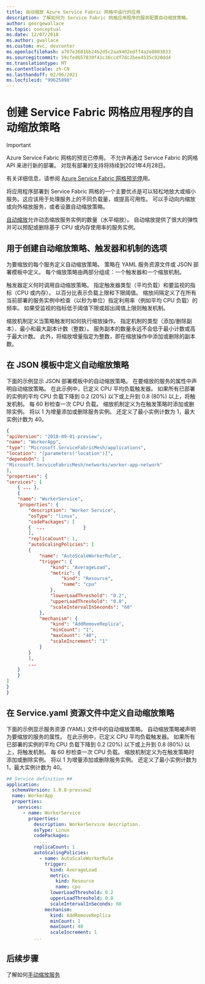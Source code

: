 ```yaml
---
title: 自动缩放 Azure Service Fabric 网格中运行的应用
description: 了解如何为 Service Fabric 网格应用程序的服务配置自动缩放策略。
author: georgewallace
ms.topic: conceptual
ms.date: 12/07/2018
ms.author: gwallace
ms.custom: mvc, devcenter
ms.openlocfilehash: a707e3601bb24b2d5c2aa9402edff4a2e8803033
ms.sourcegitcommit: 59cfed657839f41c36ccdf7dc2bee4535c920dd4
ms.translationtype: MT
ms.contentlocale: zh-CN
ms.lasthandoff: 02/06/2021
ms.locfileid: "99625898"
---
```

# <a name="create-autoscale-policies-for-a-service-fabric-mesh-application"></a>创建 Service Fabric 网格应用程序的自动缩放策略

> [!IMPORTANT]
> Azure Service Fabric 网格的预览已停用。 不允许再通过 Service Fabric 的网格 API 来进行新的部署。 对现有部署的支持将持续到2021年4月28日。
> 
> 有关详细信息，请参阅 [Azure Service Fabric 网格预览停](https://azure.microsoft.com/updates/azure-service-fabric-mesh-preview-retirement/)用。

将应用程序部署到 Service Fabric 网格的一个主要优点是可以轻松地放大或缩小服务。这应该用于处理服务上的不同负载量，或提高可用性。 可以手动向内缩放或向外缩放服务，或者设置自动缩放策略。

[自动缩放](service-fabric-mesh-scalability.md#autoscaling-service-instances)允许动态缩放服务实例的数量（水平缩放）。 自动缩放提供了很大的弹性并可以预配或删除基于 CPU 或内存使用率的服务实例。

## <a name="options-for-creating-an-auto-scaling-policy-trigger-and-mechanism"></a>用于创建自动缩放策略、触发器和机制的选项
为要缩放的每个服务定义自动缩放策略。 策略在 YAML 服务资源文件或 JSON 部署模板中定义。 每个缩放策略由两部分组成：一个触发器和一个缩放机制。

触发器定义何时调用自动缩放策略。  指定触发器类型（平均负载）和要监视的指标（CPU 或内存）。  以百分比表示负载上限和下限阈值。 缩放间隔定义了在所有当前部署的服务实例中检查（以秒为单位）指定利用率（例如平均 CPU 负载）的频率。  如果受监视的指标低于阈值下限或超出阈值上限则触发机制。  

缩放机制定义当策略触发时如何执行缩放操作。  指定机制的类型（添加/删除副本）、最小和最大副本计数（整数）。  服务副本的数量永远不会低于最小计数或高于最大计数。  此外，将缩放增量指定为整数，即在缩放操作中添加或删除的副本数。  

## <a name="define-an-auto-scaling-policy-in-a-json-template"></a>在 JSON 模板中定义自动缩放策略

下面的示例显示 JSON 部署模板中的自动缩放策略。  在要缩放的服务的属性中声明自动缩放策略。  在此示例中，已定义 CPU 平均负载触发器。  如果所有已部署的实例的平均 CPU 负载下降到 0.2 (20%) 以下或上升到 0.8 (80%) 以上，将触发机制。  每 60 秒检查一次 CPU 负载。  缩放机制定义为在触发策略时添加或删除实例。  将以 1 为增量添加或删除服务实例。  还定义了最小实例计数为 1，最大实例计数为 40。

```json
{
"apiVersion": "2018-09-01-preview",
"name": "WorkerApp",
"type": "Microsoft.ServiceFabricMesh/applications",
"location": "[parameters('location')]",
"dependsOn": [
"Microsoft.ServiceFabricMesh/networks/worker-app-network"
],
"properties": {
"services": [   
    { ... },       
    {
    "name": "WorkerService",
    "properties": {
        "description": "Worker Service",
        "osType": "linux",
        "codePackages": [
        {  ...              }
        ],
        "replicaCount": 1,
        "autoScalingPolicies": [
        {
            "name": "AutoScaleWorkerRule",
            "trigger": {
                "kind": "AverageLoad",
                "metric": {
                    "kind": "Resource",
                    "name": "cpu"
                },
                "lowerLoadThreshold": "0.2",
                "upperLoadThreshold": "0.8",
                "scaleIntervalInSeconds": "60"
            },
            "mechanism": {
                "kind": "AddRemoveReplica",
                "minCount": "1",
                "maxCount": "40",
                "scaleIncrement": "1"
            }
        }
        ],        
        ...
    }
    }
]
}
}
```

## <a name="define-an-autoscale-policy-in-a-serviceyaml-resource-file"></a>在 Service.yaml 资源文件中定义自动缩放策略
下面的示例显示服务资源 (YAML) 文件中的自动缩放策略。  自动缩放策略被声明为要缩放的服务的属性。  在此示例中，已定义 CPU 平均负载触发器。  如果所有已部署的实例的平均 CPU 负载下降到 0.2 (20%) 以下或上升到 0.8 (80%) 以上，将触发机制。  每 60 秒检查一次 CPU 负载。  缩放机制定义为在触发策略时添加或删除实例。  将以 1 为增量添加或删除服务实例。  还定义了最小实例计数为 1，最大实例计数为 40。

```yaml
## Service definition ##
application:
  schemaVersion: 1.0.0-preview2
  name: WorkerApp
  properties:
    services:
      - name: WorkerService
        properties:
          description: WorkerService description.
          osType: Linux
          codePackages:
            ...
          replicaCount: 1
          autoScalingPolicies:
            - name: AutoScaleWorkerRule
              trigger:
                kind: AverageLoad
                metric:
                  kind: Resource
                  name: cpu
                lowerLoadThreshold: 0.2
                upperLoadThreshold: 0.8
                scaleIntervalInSeconds: 60
              mechanism:
                kind: AddRemoveReplica
                minCount: 1
                maxCount: 40
                scaleIncrement: 1
          ...
```

## <a name="next-steps"></a>后续步骤
了解如何[手动缩放服务](service-fabric-mesh-tutorial-template-scale-services.md)
